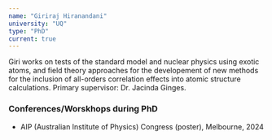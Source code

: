 ```yaml
---
name: "Giriraj Hiranandani"
university: "UQ"
type: "PhD"
current: true
---
```



Giri works on tests of the standard model and nuclear physics using exotic atoms, and field theory approaches for the developement of new methods for the inclusion of all-orders correlation effects into atomic structure calculations.
Primary supervisor: Dr. Jacinda Ginges.

### Conferences/Worskhops during PhD

* AIP (Australian Institute of Physics) Congress (poster), Melbourne, 2024
